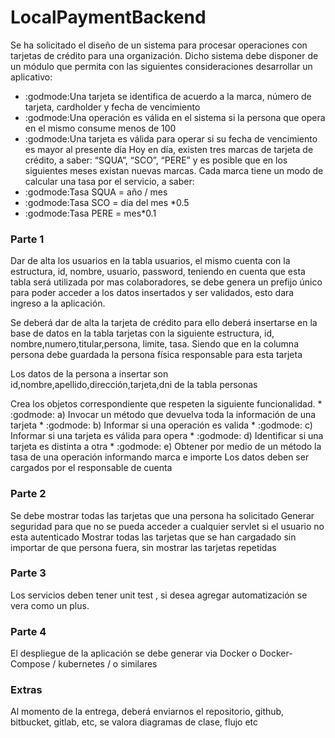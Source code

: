 # LocalPaymentBackend

Se ha solicitado el diseño de un sistema para procesar operaciones con tarjetas de crédito para una organización. Dicho sistema debe disponer de un módulo que permita con las siguientes consideraciones desarrollar un aplicativo:
* :godmode:Una tarjeta se identifica de acuerdo a la marca, número de tarjeta, cardholder y fecha de vencimiento
* :godmode:Una operación es válida en el sistema si la persona que opera en el mismo consume menos de 100
* :godmode:Una tarjeta es válida para operar si su fecha de vencimiento es mayor al presente día
Hoy en día, existen tres marcas de tarjeta de crédito, a saber: “SQUA”, “SCO”, “PERE” y es posible que en los siguientes meses existan nuevas marcas. Cada marca tiene un modo de calcular una tasa por el servicio, a saber:
* :godmode:Tasa SQUA = año / mes
* :godmode:Tasa SCO    = dia del mes *0.5
* :godmode:Tasa PERE  = mes*0.1


 
### Parte 1
Dar de alta los usuarios en la tabla usuarios, el mismo cuenta con la estructura, id, nombre, usuario, password, teniendo en cuenta que esta tabla será utilizada por mas colaboradores, se debe genera un prefijo único para poder acceder a los datos insertados y ser validados, esto dara ingreso a la aplicación.
 
Se deberá dar de alta la tarjeta de crédito para ello deberá insertarse en la base de datos en la tabla tarjetas con la siguiente estructura, id, nombre,numero,titular,persona, limite, tasa. Siendo que en la columna persona debe guardada la persona física responsable para esta tarjeta
 
Los datos de la persona a insertar son id,nombre,apellido,dirección,tarjeta,dni de la tabla personas
 
Crea los objetos correspondiente que respeten la siguiente funcionalidad.
     * :godmode:  a)                    Invocar un método que devuelva toda la información de una tarjeta
     * :godmode: b)                    Informar si una operación es valida
     * :godmode:  c)                    Informar si una tarjeta es válida para opera
     * :godmode:  d)                    Identificar si una tarjeta es distinta a otra
     * :godmode:  e)                    Obtener por medio de un método la tasa de una operación informando marca e importe
Los datos deben ser cargados por el responsable de cuenta
 
### Parte 2
Se debe mostrar todas las tarjetas que una persona ha solicitado
Generar seguridad para que no se pueda acceder a cualquier servlet si el usuario no esta autenticado
Mostrar todas las tarjetas que se han cargadado sin importar de que persona fuera,  sin mostrar las tarjetas repetidas

### Parte 3 
Los servicios deben tener unit test , si desea agregar automatización se vera como un plus.
 
### Parte 4 
El despliegue de la aplicación se debe generar via Docker o Docker-Compose  / kubernetes / o similares 

### Extras
Al momento de la entrega, deberá enviarnos el repositorio, github, bitbucket, gitlab, etc, se valora diagramas de clase, flujo etc

 

